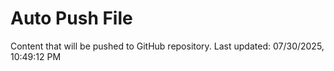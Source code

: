 # Auto Push File

Content that will be pushed to GitHub repository.
Last updated: 07/30/2025, 10:49:12 PM